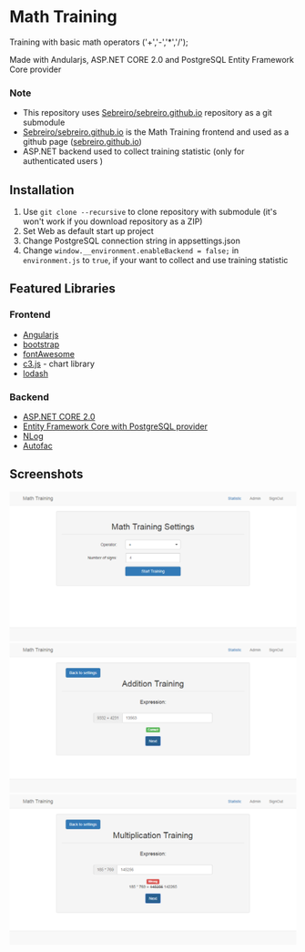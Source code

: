  Math Training 
 ===
Training with basic math operators ('+','-','*','/');

Made with Andularjs, ASP.NET CORE 2.0 and PostgreSQL Entity Framework Core provider

### Note ###
* This repository uses [Sebreiro/sebreiro.github.io](https://github.com/Sebreiro/sebreiro.github.io) repository as a git submodule  
* [Sebreiro/sebreiro.github.io](https://github.com/Sebreiro/sebreiro.github.io) is the Math Training frontend and used as a github page ([sebreiro.github.io](https://sebreiro.github.io))  
* ASP.NET backend used to collect training statistic (only for authenticated users )

Installation
---
1. Use  `git clone --recursive` to clone repository with submodule (it's won't work if you download repository as a ZIP)
2. Set Web as default start up project
3. Change PostgreSQL connection string in appsettings.json
4. Change `window.__environment.enableBackend = false;` in `environment.js` to `true`, if your want to collect and use training statistic

Featured Libraries
---
### Frontend ###
* [Angularjs](https://github.com/angular/angular.js)
* [bootstrap](https://github.com/twbs/bootstrap)
* [fontAwesome](https://github.com/FortAwesome/Font-Awesome)
* [c3.js](https://github.com/c3js/c3) - chart library
* [lodash](https://github.com/lodash/lodash)
### Backend ###
* [ASP.NET CORE 2.0](https://github.com/aspnet/Home)
* [Entity Framework Core with PostgreSQL provider](http://www.npgsql.org/efcore/index.html)
* [NLog](https://github.com/NLog)
* [Autofac](https://github.com/autofac/Autofac)

Screenshots
---

![Math training settings](img/MathTrainingSettings_4.png?raw=true "Math training settings")
![Math training addition correct](img/AdditionTraining_Correct.png?raw=true "Math training addition correct")
![Math training multiplication incorrect](img/MultiplicationTraining_Incorrect.png?raw=true "Math training multiplication incorrect")
